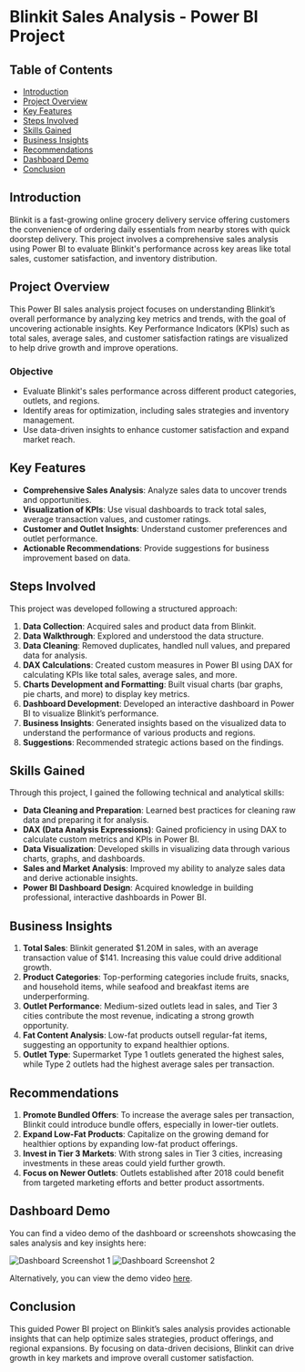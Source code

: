 # Blinkit Sales Analysis - Power BI Project

## Table of Contents
- [Introduction](#introduction)
- [Project Overview](#project-overview)
- [Key Features](#key-features)
- [Steps Involved](#steps-involved)
- [Skills Gained](#skills-gained)
- [Business Insights](#business-insights)
- [Recommendations](#recommendations)
- [Dashboard Demo](#dashboard-demo)
- [Conclusion](#conclusion)

## Introduction
Blinkit is a fast-growing online grocery delivery service offering customers the convenience of ordering daily essentials from nearby stores with quick doorstep delivery. This project involves a comprehensive sales analysis using Power BI to evaluate Blinkit's performance across key areas like total sales, customer satisfaction, and inventory distribution.

## Project Overview
This Power BI sales analysis project focuses on understanding Blinkit’s overall performance by analyzing key metrics and trends, with the goal of uncovering actionable insights. Key Performance Indicators (KPIs) such as total sales, average sales, and customer satisfaction ratings are visualized to help drive growth and improve operations.

### Objective
- Evaluate Blinkit's sales performance across different product categories, outlets, and regions.
- Identify areas for optimization, including sales strategies and inventory management.
- Use data-driven insights to enhance customer satisfaction and expand market reach.

## Key Features
- **Comprehensive Sales Analysis**: Analyze sales data to uncover trends and opportunities.
- **Visualization of KPIs**: Use visual dashboards to track total sales, average transaction values, and customer ratings.
- **Customer and Outlet Insights**: Understand customer preferences and outlet performance.
- **Actionable Recommendations**: Provide suggestions for business improvement based on data.

## Steps Involved
This project was developed following a structured approach:
1. **Data Collection**: Acquired sales and product data from Blinkit.
2. **Data Walkthrough**: Explored and understood the data structure.
3. **Data Cleaning**: Removed duplicates, handled null values, and prepared data for analysis.
4. **DAX Calculations**: Created custom measures in Power BI using DAX for calculating KPIs like total sales, average sales, and more.
5. **Charts Development and Formatting**: Built visual charts (bar graphs, pie charts, and more) to display key metrics.
6. **Dashboard Development**: Developed an interactive dashboard in Power BI to visualize Blinkit’s performance.
7. **Business Insights**: Generated insights based on the visualized data to understand the performance of various products and regions.
8. **Suggestions**: Recommended strategic actions based on the findings.

## Skills Gained
Through this project, I gained the following technical and analytical skills:
- **Data Cleaning and Preparation**: Learned best practices for cleaning raw data and preparing it for analysis.
- **DAX (Data Analysis Expressions)**: Gained proficiency in using DAX to calculate custom metrics and KPIs in Power BI.
- **Data Visualization**: Developed skills in visualizing data through various charts, graphs, and dashboards.
- **Sales and Market Analysis**: Improved my ability to analyze sales data and derive actionable insights.
- **Power BI Dashboard Design**: Acquired knowledge in building professional, interactive dashboards in Power BI.
  
## Business Insights
1. **Total Sales**: Blinkit generated $1.20M in sales, with an average transaction value of $141. Increasing this value could drive additional growth.
2. **Product Categories**: Top-performing categories include fruits, snacks, and household items, while seafood and breakfast items are underperforming.
3. **Outlet Performance**: Medium-sized outlets lead in sales, and Tier 3 cities contribute the most revenue, indicating a strong growth opportunity.
4. **Fat Content Analysis**: Low-fat products outsell regular-fat items, suggesting an opportunity to expand healthier options.
5. **Outlet Type**: Supermarket Type 1 outlets generated the highest sales, while Type 2 outlets had the highest average sales per transaction.

## Recommendations
1. **Promote Bundled Offers**: To increase the average sales per transaction, Blinkit could introduce bundle offers, especially in lower-tier outlets.
2. **Expand Low-Fat Products**: Capitalize on the growing demand for healthier options by expanding low-fat product offerings.
3. **Invest in Tier 3 Markets**: With strong sales in Tier 3 cities, increasing investments in these areas could yield further growth.
4. **Focus on Newer Outlets**: Outlets established after 2018 could benefit from targeted marketing efforts and better product assortments.

## Dashboard Demo
You can find a video demo of the dashboard or screenshots showcasing the sales analysis and key insights here:

![Dashboard Screenshot 1](link_to_image)
![Dashboard Screenshot 2](link_to_image)

Alternatively, you can view the demo video [here](link_to_video).

## Conclusion
This guided Power BI project on Blinkit’s sales analysis provides actionable insights that can help optimize sales strategies, product offerings, and regional expansions. By focusing on data-driven decisions, Blinkit can drive growth in key markets and improve overall customer satisfaction.

